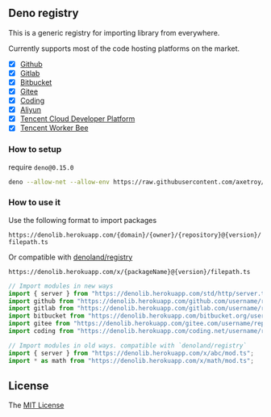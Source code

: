 ## Deno registry

This is a generic registry for importing library from everywhere.

Currently supports most of the code hosting platforms on the market.

- [x] [Github](https://github.com)
- [x] [Gitlab](https://gitlab.com)
- [x] [Bitbucket](https://bitbucket.org)
- [x] [Gitee](https://gitee.com)
- [x] [Coding](https://coding.net)
- [x] [Aliyun](https://code.aliyun.com)
- [x] [Tencent Cloud Developer Platform](https://dev.tencent.com)
- [x] [Tencent Worker Bee](https://git.code.tencent.com)

### How to setup

require `deno@0.15.0`

```bash
deno --allow-net --allow-env https://raw.githubusercontent.com/axetroy/deno_registry/master/server.ts
```

### How to use it

Use the following format to import packages

`https://denolib.herokuapp.com/{domain}/{owner}/{repository}@{version}/filepath.ts`

Or compatible with [denoland/registry](https://github.com/denoland/registry)

`https://denolib.herokuapp.com/x/{packageName}@{version}/filepath.ts`

```typescript
// Import modules in new ways
import { server } from "https://denolib.herokuapp.com/std/http/server.ts";
import github from "https://denolib.herokuapp.com/github.com/username/repository/mod.ts";
import gitlab from "https://denolib.herokuapp.com/gitlab.com/username/repository/mod.ts";
import bitbucket from "https://denolib.herokuapp.com/bitbucket.org/username/repository/mod.ts";
import gitee from "https://denolib.herokuapp.com/gitee.com/username/repository/mod.ts";
import coding from "https://denolib.herokuapp.com/coding.net/username/repository/mod.ts";

// Import modules in old ways. compatible with `denoland/registry`
import { server } from "https://denolib.herokuapp.com/x/abc/mod.ts";
import * as math from "https://denolib.herokuapp.com/x/math/mod.ts";
```

## License

The [MIT License](https://github.com/axetroy/deno_registry/blob/master/LICENSE)
